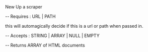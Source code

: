 ##

New Up a scraper

-- Requires :  URL | PATH  

this will automagically decide if this is a url or path when passed in. 

-- Accepts : STRING | ARRAY | NULL | EMPTY


-- Returns ARRAY of HTML documents
